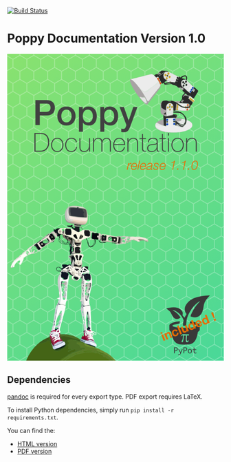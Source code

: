 [![Build Status](https://travis-ci.org/pierre-rouanet/poppy-docs.svg?branch=master)](https://travis-ci.org/pierre-rouanet/poppy-docs)

# Poppy Documentation Version 1.0

[![image](img/cover.png)](http://poppy-project.github.io/poppy-docs/)


## Dependencies

[pandoc](http://pandoc.org/installing.html) is required for every export type.
PDF export requires LaTeX.

To install Python dependencies, simply run `pip install -r requirements.txt`.

You can find the:

* [HTML version](http://pierre-rouanet.github.io/poppy-docs/poppy-docs.html)
* [PDF version](http://pierre-rouanet.github.io/poppy-docs/poppy-docs.pdf)
